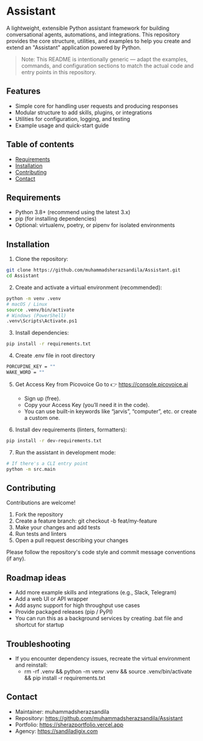 # Assistant

A lightweight, extensible Python assistant framework for building conversational agents, automations, and integrations. This repository provides the core structure, utilities, and examples to help you create and extend an "Assistant" application powered by Python.

> Note: This README is intentionally generic — adapt the examples, commands, and configuration sections to match the actual code and entry points in this repository.

## Features

- Simple core for handling user requests and producing responses
- Modular structure to add skills, plugins, or integrations
- Utilities for configuration, logging, and testing
- Example usage and quick-start guide

## Table of contents

- [Requirements](#requirements)
- [Installation](#installation)
- [Contributing](#contributing)
- [Contact](#contact)

## Requirements

- Python 3.8+ (recommend using the latest 3.x)
- pip (for installing dependencies)
- Optional: virtualenv, poetry, or pipenv for isolated environments

## Installation

1. Clone the repository:

```bash
git clone https://github.com/muhammadsherazsandila/Assistant.git
cd Assistant
```

2. Create and activate a virtual environment (recommended):

```bash
python -m venv .venv
# macOS / Linux
source .venv/bin/activate
# Windows (PowerShell)
.venv\Scripts\Activate.ps1
```

3. Install dependencies:

```bash
pip install -r requirements.txt
```
4. Create .env file in root directory
```bash
PORCUPINE_KEY = ""
WAKE_WORD = ""
```
5. Get Access Key from Picovoice
   Go to 👉 https://console.picovoice.ai
   - Sign up (free).
   - Copy your Access Key (you’ll need it in the code).
   - You can use built-in keywords like “jarvis”, “computer”, etc. or create a custom one.
  
6. Install dev requirements (linters, formatters):

```bash
pip install -r dev-requirements.txt
```
7. Run the assistant in development mode:

```bash
# If there's a CLI entry point
python -m src.main
```

## Contributing

Contributions are welcome!

1. Fork the repository
2. Create a feature branch: git checkout -b feat/my-feature
3. Make your changes and add tests
4. Run tests and linters
5. Open a pull request describing your changes

Please follow the repository's code style and commit message conventions (if any).

## Roadmap ideas

- Add more example skills and integrations (e.g., Slack, Telegram)
- Add a web UI or API wrapper
- Add async support for high throughput use cases
- Provide packaged releases (pip / PyPI)
- You can run this as a background services by creating .bat file and shortcut for startup

## Troubleshooting

- If you encounter dependency issues, recreate the virtual environment and reinstall:
  - rm -rf .venv && python -m venv .venv && source .venv/bin/activate && pip install -r requirements.txt

## Contact

- Maintainer: muhammadsherazsandila  
- Repository: https://github.com/muhammadsherazsandila/Assistant
- Portfolio: https://sherazportfolio.vercel.app
- Agency: https://sandiladigix.com


